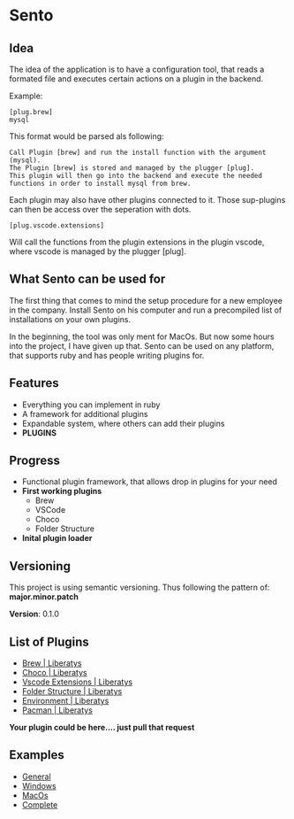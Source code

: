 # Sento

## Idea
The idea of the application is to have a configuration tool, that reads a formated file and executes certain actions on a plugin in the backend.

Example:

    [plug.brew]
    mysql

This format would be parsed als following:

    Call Plugin [brew] and run the install function with the argument (mysql).
    The Plugin [brew] is stored and managed by the plugger [plug].
    This plugin will then go into the backend and execute the needed functions in order to install mysql from brew.

Each plugin may also have other plugins connected to it. Those sup-plugins can then be access over the seperation with dots.

    [plug.vscode.extensions]

Will call the functions from the plugin extensions in the plugin vscode, where vscode is managed by the plugger [plug].

## What Sento can be used for

The first thing that comes to mind the setup procedure for a new employee in the company.
Install Sento on his computer and run a precompiled list of installations on your own plugins.

In the beginning, the tool was only ment for MacOs. But now some hours into the project, I have given up that.
Sento can be used on any platform, that supports ruby and has people writing plugins for.

## Features

* Everything you can implement in ruby
* A framework for additional plugins
* Expandable system, where others can add their plugins
* **PLUGINS**

## Progress

* Functional plugin framework, that allows drop in plugins for your need
* **First working plugins**
  * Brew
  * VSCode
  * Choco
  * Folder Structure
* **Inital plugin loader**

## Versioning
This project is using semantic versioning.
Thus following the pattern of: **major.minor.patch**

**Version**: 0.1.0


## List of Plugins
* [Brew | Liberatys](Plugins/Brew.md)
* [Choco | Liberatys](Plugins/Choco.md)
* [Vscode Extensions | Liberatys](Plugins/VSCode_Extensions.md)
* [Folder Structure | Liberatys](Plugins/Folder_Structure.md)
* [Environment | Liberatys](Plugin/Environment.md)
* [Pacman | Liberatys](Plugins/Pacman.md)

**Your plugin could be here.... just pull that request**


## Examples

* [General](./Examples/Examples.md)
* [Windows]()
* [MacOs]()
* [Complete]()
